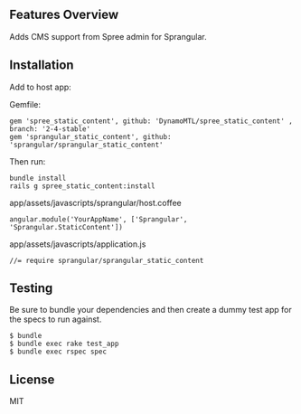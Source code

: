 ## Features Overview

Adds CMS support from Spree admin for Sprangular.

## Installation

Add to host app:

Gemfile:

```
gem 'spree_static_content', github: 'DynamoMTL/spree_static_content' , branch: '2-4-stable'
gem 'sprangular_static_content', github: 'sprangular/sprangular_static_content'
```

Then run:

```
bundle install
rails g spree_static_content:install

```
app/assets/javascripts/sprangular/host.coffee

```
angular.module('YourAppName', ['Sprangular', 'Sprangular.StaticContent'])
```

app/assets/javascripts/application.js

```
//= require sprangular/sprangular_static_content
```



## Testing


Be sure to bundle your dependencies and then create a dummy test app for the specs to run against.

    $ bundle
    $ bundle exec rake test_app
    $ bundle exec rspec spec

## License

MIT
